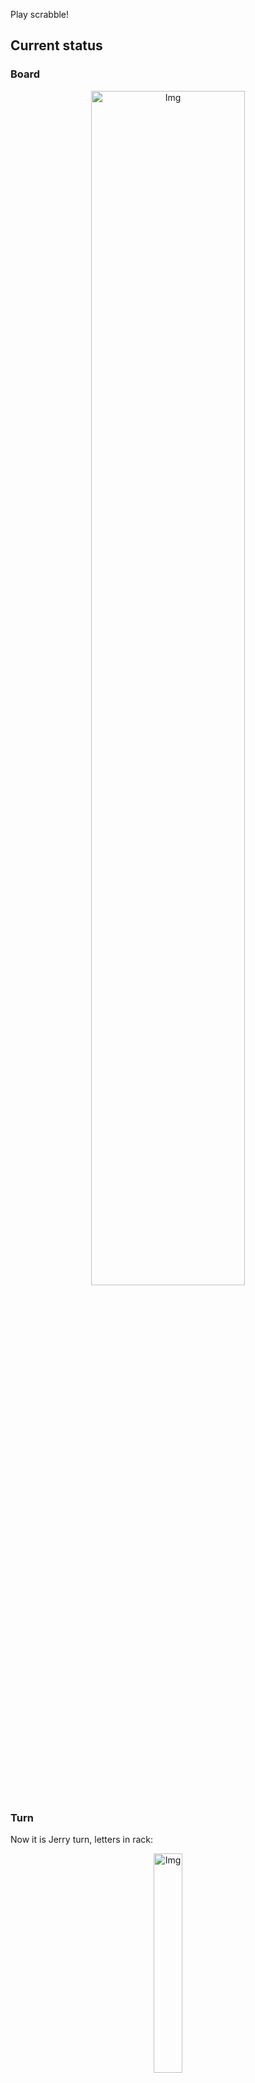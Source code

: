 
Play scrabble!
## Current status
### Board
<p align="center">
<img src="https://raw.githubusercontent.com/radosz99/radosz99/main/board.png" width=70% alt="Img"/>
    </p>
    
### Turn
Now it is Jerry turn, letters in rack:
<p align="center">
<img src="https://raw.githubusercontent.com/radosz99/radosz99/main/rack.png" width=30% alt="Img"/>
</p>

### Game score
| Id | Player name | Points |
  | - | - | - |  
|0 | Tom | 135
|1 | Jerry | 56
## Make the move
Make the move and insert the letters by creating an [issue](https://github.com/radosz99/radosz99/issues/new?title=scrabble%7Cmove%7C7%3AA%3ARIDE&body=Just+push+%27Submit+new+issue%27+or+update+with+your+move.) according to the rules or...

## Possibly best moves  
Are you sure? :smiling_imp: :smiling_imp: :smiling_imp:
<details>
  <summary>Spoiler warning!</summary>
  
  | Id | Move | Issue link | Points |
  | - | - | - | - |  
|1| C:6:boarish | [scrabble&#124;move&#124;C:6:boarish](https://github.com/radosz99/radosz99/issues/new?title=scrabble%7Cmove%7CC%3A6%3Aboarish&body=Just+push+%27Submit+new+issue%27+or+update+with+your+move.) | 32 
|2| D:5:abolish | [scrabble&#124;move&#124;D:5:abolish](https://github.com/radosz99/radosz99/issues/new?title=scrabble%7Cmove%7CD%3A5%3Aabolish&body=Just+push+%27Submit+new+issue%27+or+update+with+your+move.) | 26 
|3| C:8:brash | [scrabble&#124;move&#124;C:8:brash](https://github.com/radosz99/radosz99/issues/new?title=scrabble%7Cmove%7CC%3A8%3Abrash&body=Just+push+%27Submit+new+issue%27+or+update+with+your+move.) | 26 
|4| E:7:bighas | [scrabble&#124;move&#124;E:7:bighas](https://github.com/radosz99/radosz99/issues/new?title=scrabble%7Cmove%7CE%3A7%3Abighas&body=Just+push+%27Submit+new+issue%27+or+update+with+your+move.) | 24 
|5| D:7:hails | [scrabble&#124;move&#124;D:7:hails](https://github.com/radosz99/radosz99/issues/new?title=scrabble%7Cmove%7CD%3A7%3Ahails&body=Just+push+%27Submit+new+issue%27+or+update+with+your+move.) | 24 
|6| C:7:barish | [scrabble&#124;move&#124;C:7:barish](https://github.com/radosz99/radosz99/issues/new?title=scrabble%7Cmove%7CC%3A7%3Abarish&body=Just+push+%27Submit+new+issue%27+or+update+with+your+move.) | 24 
|7| B:9:flash | [scrabble&#124;move&#124;B:9:flash](https://github.com/radosz99/radosz99/issues/new?title=scrabble%7Cmove%7CB%3A9%3Aflash&body=Just+push+%27Submit+new+issue%27+or+update+with+your+move.) | 22 
|8| B:9:flosh | [scrabble&#124;move&#124;B:9:flosh](https://github.com/radosz99/radosz99/issues/new?title=scrabble%7Cmove%7CB%3A9%3Aflosh&body=Just+push+%27Submit+new+issue%27+or+update+with+your+move.) | 22 
|9| C:8:brails | [scrabble&#124;move&#124;C:8:brails](https://github.com/radosz99/radosz99/issues/new?title=scrabble%7Cmove%7CC%3A8%3Abrails&body=Just+push+%27Submit+new+issue%27+or+update+with+your+move.) | 22 
|10| E:7:bigha | [scrabble&#124;move&#124;E:7:bigha](https://github.com/radosz99/radosz99/issues/new?title=scrabble%7Cmove%7CE%3A7%3Abigha&body=Just+push+%27Submit+new+issue%27+or+update+with+your+move.) | 22 
</details>
    
## Latest moves

| Id | Type | Move / Letters to replace | Created words / New letters | Date | Points | Player | Who |
| - | - | - | - | - | - | - | - |
|6| INSERT | 9:B:frigger | ['FRIGGER'] | 11/27/2022, 00:32:18 | 24 | Tom | [radosz99](github.com/radosz99) |
|5| INSERT | H:4:limmer | ['LIMMER'] | 11/27/2022, 00:31:41 | 10 | Jerry | [radosz99](github.com/radosz99) |
|4| INSERT | O:3:ycond | ['YCOND'] | 11/27/2022, 00:30:37 | 45 | Tom | [radosz99](github.com/radosz99) |
|3| INSERT | 4:K:topic | ['TOPIC'] | 11/27/2022, 00:29:48 | 18 | Jerry | [radosz99](github.com/radosz99) |
|2| INSERT | L:3:zooey | ['ZOOEY'] | 11/27/2022, 00:29:08 | 34 | Tom | [radosz99](github.com/radosz99) |
|1| INSERT | J:5:jedi | ['JEDI'] | 11/27/2022, 00:27:22 | 28 | Jerry | [radosz99](github.com/radosz99) |
|0| INSERT | 7:H:middy | ['MIDDY'] | 11/27/2022, 00:24:54 | 32 | Tom | [radosz99](github.com/radosz99) |